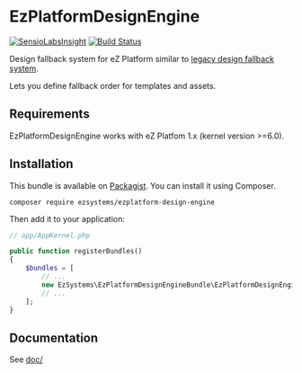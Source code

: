 # EzPlatformDesignEngine

[![SensioLabsInsight](https://insight.sensiolabs.com/projects/9423927d-ce0f-4cc2-b521-287006608f10/mini.png)](https://insight.sensiolabs.com/projects/9423927d-ce0f-4cc2-b521-287006608f10)
[![Build Status](https://travis-ci.org/ezsystems/ezplatform-design-engine.svg?branch=master)](https://travis-ci.org/ezsystems/ezplatform-design-engine)

Design fallback system for eZ Platform similar to
[legacy design fallback system](https://doc.ez.no/eZ-Publish/Technical-manual/5.x/Concepts-and-basics/Designs/Design-combinations).

Lets you define fallback order for templates and assets.

## Requirements
EzPlatformDesignEngine works with eZ Platfom 1.x (kernel version >=6.0).

## Installation
This bundle is available on [Packagist](https://packagist.org/packages/ezsystems/ez-platform-design-engine).
You can install it using Composer.

```
composer require ezsystems/ezplatform-design-engine
```

Then add it to your application:

```php
// app/AppKernel.php

public function registerBundles()
{
    $bundles = [
        // ...
        new EzSystems\EzPlatformDesignEngineBundle\EzPlatformDesignEngineBundle,
        // ...
    ];
}
```

## Documentation
See [doc/](doc)


